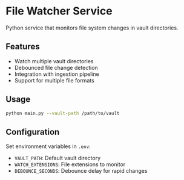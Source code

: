 # File Watcher Service

Python service that monitors file system changes in vault directories.

## Features

- Watch multiple vault directories
- Debounced file change detection
- Integration with ingestion pipeline
- Support for multiple file formats

## Usage

```bash
python main.py --vault-path /path/to/vault
```

## Configuration

Set environment variables in `.env`:
- `VAULT_PATH`: Default vault directory
- `WATCH_EXTENSIONS`: File extensions to monitor
- `DEBOUNCE_SECONDS`: Debounce delay for rapid changes
